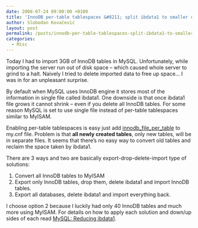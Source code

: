 ```yaml
---
date: 2008-07-24 09:00:00 +0100
title: 'InnoDB per-table tablespaces &#8211; split ibdata1 to smaller chunks'
author: Slobodan Kovačević
layout: post
permalink: /posts/innodb-per-table-tablespaces-split-ibdata1-to-smaller-chunks
categories:
  - Misc
---
```

Today I had to import 3GB of InnoDB tables in MySQL. Unfortunately, while importing the server run out of disk space &#8211; which caused whole server to grind to a halt. Naively I tried to delete imported data to free up space&#8230; I was in for an unpleasant surprise.

By default when MySQL uses InnoDB engine it stores most of the information in single file called ibdata1. One downside is that once ibdata1 file grows it cannot shrink &#8211; even if you delete all InnoDB tables. For some reason MySQL is set to use single file instead of per-table tablespaces similar to MyISAM.

Enabling per-table tablespaces is easy just add [innodb\_file\_per_table][1] to my.cnf file. Problem is that **all newly created tables**, only new tables, will be in separate files. It seems that there&#8217;s no easy way to convert old tables and reclaim the space taken by ibdata1.

There are 3 ways and two are basically export-drop-delete-import type of solutions:

1.  Convert all InnoDB tables to MyISAM
2.  Export only InnoDB tables, drop them, delete ibdata1 and import InnoDB tables.
3.  Export all databases, delete ibdata1 and import everything back.

I choose option 2 because I luckily had only 40 InnoDB tables and much more using MyISAM. For details on how to apply each solution and down/up sides of each read [MySQL: Reducing ibdata1][2].

[1]: http://dev.mysql.com/doc/refman/5.0/en/multiple-tablespaces.html "InnoDB Per-table tablespaces"
[2]: http://vdachev.net/blog/2007/02/22/mysql-reducing-ibdata1/en/ "MySQL Reducing ibdata1"
